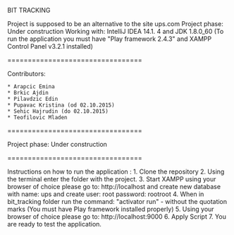 BIT TRACKING

Project is supposed to be an alternative to the site ups.com Project phase: Under construction Working with: IntelliJ IDEA 14.1. 4 and JDK 1.8.0_60 (To run the application you must have "Play framework 2.4.3" and XAMPP Control Panel v3.2.1 installed)

=================================

Contributors:

	* Arapcic Emina
	* Brkic Ajdin
	* Pilavdzic Edin
	* Pupavac Kristina (od 02.10.2015)
	* Sehic Hajrudin (do 02.10.2015)
	* Teofilovic Mladen 
	
=================================

Project phase: Under construction

=================================

Instructions on how to run the application : 1. Clone the repository 2. Using the terminal enter the folder with the project. 3. Start XAMPP using your browser of choice please go to: http://localhost and create new database with name: ups and create user: root password: rootroot 4. When in bit_tracking folder run the command: "activator run" - without the quotation marks (You must have Play framework installed properly) 5. Using your browser of choice please go to: http://localhost:9000 6. Apply Script 7. You are ready to test the application. 